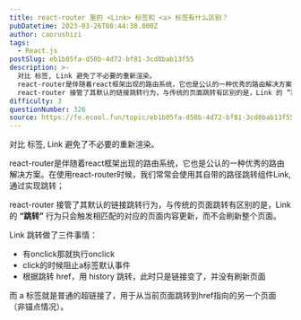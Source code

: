 ```yaml
---
title: react-router 里的 <Link> 标签和 <a> 标签有什么区别？
pubDatetime: 2023-03-26T08:44:38.000Z
author: caorushizi
tags:
  - React.js
postSlug: eb1b05fa-d58b-4d72-bf81-3cd8bab13f55
description: >-
  对比 标签, Link 避免了不必要的重新渲染。
  react-router是伴随着react框架出现的路由系统，它也是公认的一种优秀的路由解决方案。在使用react-router时候，我们常常会使用其自带的路径跳转组件Link,通过实现跳转；
  react-router 接管了其默认的链接跳转行为，与传统的页面跳转有区别的是，Link 的 “跳转” 行为只会触发相匹配的对应的页面内容更新，而不会刷新
difficulty: 3
questionNumber: 326
source: https://fe.ecool.fun/topic/eb1b05fa-d58b-4d72-bf81-3cd8bab13f55
---
```


对比 <a> 标签, Link 避免了不必要的重新渲染。

react-router是伴随着react框架出现的路由系统，它也是公认的一种优秀的路由解决方案。在使用react-router时候，我们常常会使用其自带的路径跳转组件Link,通过实现跳转；

react-router 接管了其默认的链接跳转行为，与传统的页面跳转有区别的是，Link 的 **“跳转”** 行为只会触发相匹配的对应的页面内容更新，而不会刷新整个页面。

Link 跳转做了三件事情：

- 有onclick那就执行onclick
- click的时候阻止a标签默认事件
- 根据跳转 href，用 history 跳转，此时只是链接变了，并没有刷新页面

而 a 标签就是普通的超链接了，用于从当前页面跳转到href指向的另一个页面（非锚点情况）。
